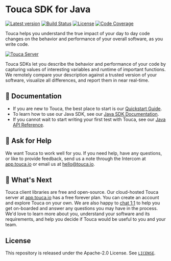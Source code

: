 # Touca SDK for Java

[![Latest version](https://img.shields.io/github/v/release/trytouca/touca-java)](https://github.com/trytouca/touca-java/releases)
[![Build Status](https://img.shields.io/github/workflow/status/trytouca/touca-java/touca-java-main)](https://github.com/trytouca/touca-java/actions)
[![License](https://img.shields.io/github/license/trytouca/touca-java)](https://github.com/trytouca/touca-java/blob/main/LICENSE)
[![Code Coverage](https://img.shields.io/codecov/c/github/trytouca/touca-java)](https://app.codecov.io/gh/trytouca/touca-java)

Touca helps you understand the true impact of your day to day code changes
on the behavior and performance of your overall software, as you write code.

[![Touca Server](https://touca-public-assets.s3.us-east-2.amazonaws.com/touca-screenshot-suite-page.png)](https://touca-public-assets.s3.us-east-2.amazonaws.com/touca-screenshot-suite-page.png)

Touca SDKs let you describe the behavior and performance of your code by
capturing values of interesting variables and runtime of important functions.
We remotely compare your description against a trusted version of your
software, visualize all differences, and report them in near real-time.

## 📖 Documentation

*   If you are new to Touca, the best place to start is our
    [Quickstart Guide][docs-quickstart].
*   To learn how to use our Java SDK,
    see our [Java SDK Documentation][docs-java].
*   If you cannot wait to start writing your first test with Touca,
    see our [Java API Reference][docs-java-api].

## 🙋 Ask for Help

We want Touca to work well for you. If you need help, have any questions, or
like to provide feedback, send us a note through the Intercom at
[app.touca.io](https://app.touca.io) or email us at <hello@touca.io>.

## 🚀 What's Next

Touca client libraries are free and open-source. Our cloud-hosted Touca server
at [app.touca.io](https://app.touca.io) has a free forever plan. You can create an account and
explore Touca on your own. We are also happy to [chat 1:1][calendly] to help
you get on-boarded and answer any questions you may have in the process.
We'd love to learn more about you, understand your software and its requirements,
and help you decide if Touca would be useful to you and your team.

## License

This repository is released under the Apache-2.0 License. See [`LICENSE`][license].

[calendly]: https://calendly.com/ghorbanzade/30min

[license]: https://github.com/trytouca/touca-java/blob/main/LICENSE

[examples-java]: https://github.com/trytouca/touca-java/tree/main/examples

[docs-quickstart]: https://docs.touca.io/basics/quickstart

[docs-java]: https://docs.touca.io/sdk/java

[docs-java-api]: https://app.touca.io/docs/clients/java/api.html

[docs-java-installing]: https://docs.touca.io/sdk/java/installing
